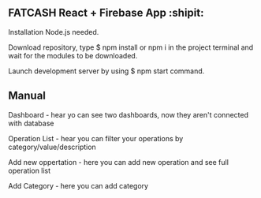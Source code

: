 ## FATCASH React + Firebase App :shipit:
Installation
Node.js needed.

Download repository, type $ npm install or npm i  in the project terminal and wait for the modules to be downloaded.

Launch development server by using $ npm start command.

## Manual

Dashboard - hear yo can see two dashboards, now they aren't connected with database

Operation List - hear you can filter your operations by category/value/description

Add new oppertation - here you can add new operation and see full operation list

Add Category - here you can add category